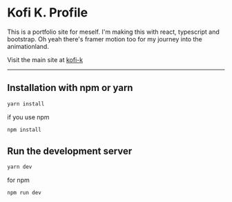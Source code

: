 # Kofi K. Profile

This is a portfolio site for meself. I'm making this with react, typescript and bootstrap. 
Oh yeah there's framer motion too for my journey into the animationland. 


Visit the main site at [kofi-k](https://kofik.github.io/kofi-k-profile-page/)


<hr/>

## Installation with npm or yarn

```bash
yarn install
```

if you use npm

```bash
npm install
```

## Run the development server

```bash
yarn dev
```

for npm

```bash
npm run dev
```
